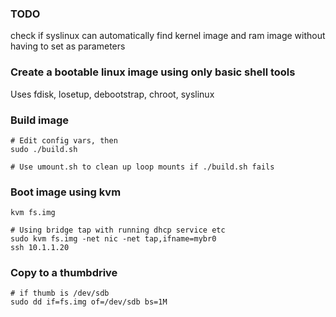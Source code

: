
### TODO

check if syslinux can automatically find kernel image and ram image without having to 
set as parameters

### Create a bootable linux image using only basic shell tools

Uses fdisk, losetup, debootstrap, chroot, syslinux

### Build image
```
# Edit config vars, then
sudo ./build.sh

# Use umount.sh to clean up loop mounts if ./build.sh fails
```

### Boot image using kvm
```
kvm fs.img 

# Using bridge tap with running dhcp service etc
sudo kvm fs.img -net nic -net tap,ifname=mybr0
ssh 10.1.1.20
```

### Copy to a thumbdrive
```
# if thumb is /dev/sdb
sudo dd if=fs.img of=/dev/sdb bs=1M
```


